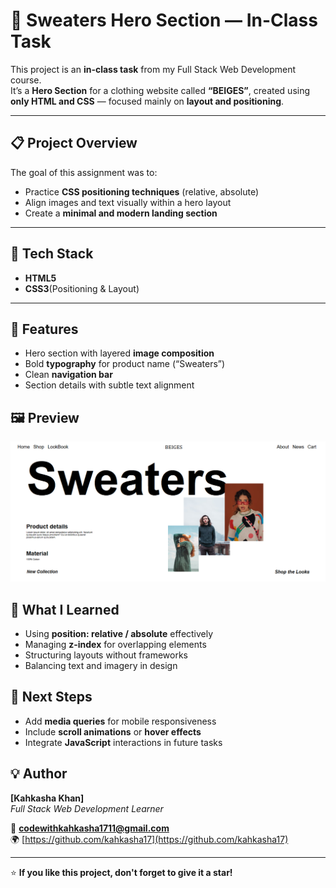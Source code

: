 # 👕 Sweaters Hero Section — In-Class Task

This project is an **in-class task** from my Full Stack Web Development course.  
It’s a **Hero Section** for a clothing website called **“BEIGES”**, created using **only HTML and CSS** — focused mainly on **layout and positioning**.

---

## 📋 Project Overview

The goal of this assignment was to:

- Practice **CSS positioning techniques** (relative, absolute)
- Align images and text visually within a hero layout
- Create a **minimal and modern landing section**

---

## 🧱 Tech Stack

- **HTML5**
- **CSS3**(Positioning & Layout)

---

## 🚀 Features

- Hero section with layered **image composition**
- Bold **typography** for product name (“Sweaters”)
- Clean **navigation bar**
- Section details with subtle text alignment



## 🖼️ Preview

![Portfolio Preview](./screenshort.png)

<!-- ## 🌐 Live Demo

You can view the live version of this project here:

👉 **[View Live Project](https://kahkasha17.github.io/Shery-Portfolio-Assignment1/)**  
_(Hosted using GitHub Pages)_ -->



## 🧠 What I Learned

- Using **position: relative / absolute** effectively  
- Managing **z-index** for overlapping elements  
- Structuring layouts without frameworks  
- Balancing text and imagery in design

## 🔮 Next Steps

- Add **media queries** for mobile responsiveness  
- Include **scroll animations** or **hover effects**  
- Integrate **JavaScript** interactions in future tasks



## 💡 Author

**[Kahkasha Khan]**  
*Full Stack Web Development Learner*  

📧 **codewithkahkasha1711@gmail.com**  
🌍 [https://github.com/kahkasha17](https://github.com/kahkasha17)


---

⭐ **If you like this project, don't forget to give it a star!**

